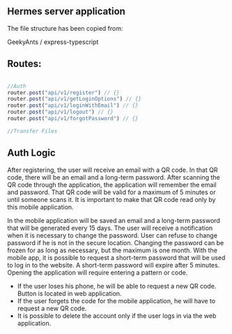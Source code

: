 ## Hermes server application

The file structure has been copied from:

GeekyAnts / express-typescript

## Routes:

```javascript

//Auth
router.post("api/v1/register") // {}
router.post("api/v1/getLoginOptions") // {}
router.post("api/v1/loginWithEmail") // {}
router.post("api/v1/logout") // {}
router.post("api/v1/forgotPassword") // {}

//Transfer Files

```


## Auth Logic

After registering, the user will receive an email with a QR code. In that QR code, there will be an email and a long-term password. After scanning the QR code through the application, the application will remember the email and password. That QR code will be valid for a maximum of 5 minutes or until someone scans it. It is important to make that QR code read only by this mobile application.

In the mobile application will be saved an email and a long-term password that will be generated every 15 days. The user will receive a notification when it is necessary to change the password. User can refuse to change password if he is not in the secure location. Changing the password can be frozen for as long as necessary, but the maximum is one month. With the mobile app, it is possible to request a short-term password that will be used to log in to the website. A short-term password will expire after 5 minutes. Opening the application will require entering a pattern or code.

- If the user loses his phone, he will be able to request a new QR code. Button is located in web application.
- If the user forgets the code for the mobile application, he will have to request a new QR code. 
- It is possible to delete the account only if the user logs in via the web application.